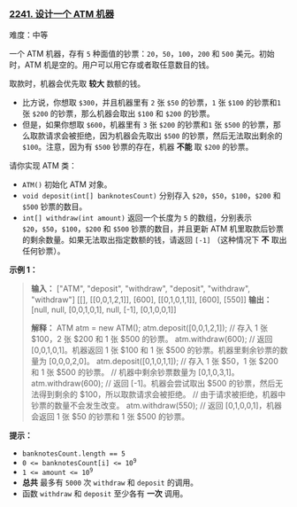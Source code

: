 ### [2241\. 设计一个 ATM 机器](https://leetcode.cn/problems/design-an-atm-machine/)

难度：中等

一个 ATM 机器，存有 `5` 种面值的钞票：`20`，`50`，`100`，`200` 和 `500` 美元。初始时，ATM 机是空的。用户可以用它存或者取任意数目的钱。

取款时，机器会优先取 **较大** 数额的钱。

- 比方说，你想取 `$300`，并且机器里有 `2` 张 `$50` 的钞票，`1` 张 `$100` 的钞票和`1` 张 `$200` 的钞票，那么机器会取出 `$100` 和 `$200` 的钞票。
- 但是，如果你想取 `$600`，机器里有 `3` 张 `$200` 的钞票和`1` 张 `$500` 的钞票，那么取款请求会被拒绝，因为机器会先取出 `$500` 的钞票，然后无法取出剩余的 `$100`。注意，因为有 `$500` 钞票的存在，机器 **不能** 取 `$200` 的钞票。

请你实现 ATM 类：

- `ATM()` 初始化 ATM 对象。
- `void deposit(int[] banknotesCount)` 分别存入 `$20`，`$50`，`$100`，`$200` 和 `$500` 钞票的数目。
- `int[] withdraw(int amount)` 返回一个长度为 `5` 的数组，分别表示 `$20`，`$50`，`$100`，`$200` 和 `$500` 钞票的数目，并且更新 ATM 机里取款后钞票的剩余数量。如果无法取出指定数额的钱，请返回 `[-1]` （这种情况下 **不** 取出任何钞票）。

**示例 1：**

> **输入：**
> ["ATM", "deposit", "withdraw", "deposit", "withdraw", "withdraw"]
> \[[], \[[0,0,1,2,1]], [600], \[[0,1,0,1,1]], [600], [550]]
> **输出：**
> [null, null, [0,0,1,0,1], null, [-1], [0,1,0,0,1]]
>
> **解释：**
> ATM atm = new ATM();
> atm.deposit([0,0,1,2,1]);  // 存入 1 张 $100，2 张 $200 和 1 张 $500 的钞票。
> atm.withdraw(600);         // 返回 [0,0,1,0,1]。机器返回 1 张 $100 和 1 张 $500 的钞票。机器里剩余钞票的数量为 [0,0,0,2,0]。
> atm.deposit([0,1,0,1,1]);  // 存入 1 张 $50，1 张 $200 和 1 张 $500 的钞票。
>                            // 机器中剩余钞票数量为 [0,1,0,3,1]。
> atm.withdraw(600);         // 返回 [-1]。机器会尝试取出 $500 的钞票，然后无法得到剩余的 $100，所以取款请求会被拒绝。
>                            // 由于请求被拒绝，机器中钞票的数量不会发生改变。
> atm.withdraw(550);         // 返回 [0,1,0,0,1]，机器会返回 1 张 $50 的钞票和 1 张 $500 的钞票。

**提示：**

- `banknotesCount.length == 5`
- <code>0 <= banknotesCount[i] <= 10<sup>9</sup></code>
- <code>1 <= amount <= 10<sup>9</sup></code>
- **总共** 最多有 `5000` 次 `withdraw` 和 `deposit` 的调用。
- 函数 `withdraw` 和 `deposit` 至少各有 **一次** 调用。

